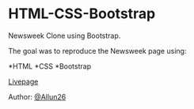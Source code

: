 # HTML-CSS-Bootstrap

Newsweek Clone using Bootstrap.

The goal was to reproduce the Newsweek page using:

*HTML
*CSS
*Bootstrap

[Livepage](https://allun26.github.io/HTML-CSS-Bootstrap/)

Author: [@Allun26](https://github.com/allun26/)